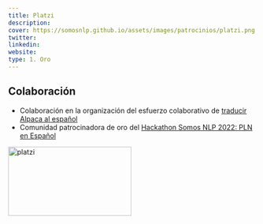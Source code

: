 ```yaml
---
title: Platzi
description:
cover: https://somosnlp.github.io/assets/images/patrocinios/platzi.png
twitter: 
linkedin:
website: 
type: 1. Oro
---
```


## Colaboración

- Colaboración en la organización del esfuerzo colaborativo de [traducir Alpaca al español](https://huggingface.co/datasets/somosnlp/somos-clean-alpaca-es)
- Comunidad patrocinadora de oro del [Hackathon Somos NLP 2022: PLN en Español](https://somosnlp.org/blog/hackathon-2022)

<div class="flex justify-center">
    <img alt="platzi" width="250" height="140" 
    src="https://somosnlp.github.io/assets/images/patrocinios/platzi.png" />
</div>
